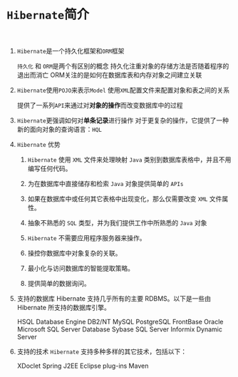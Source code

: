 `Hibernate`简介
===========
　　
1. `Hibernate`是一个持久化框架和`ORM`框架

    `持久化` 和 `ORM`是两个有区别的概念
        持久化注重对象的存储方法是否随着程序的退出而消亡
        ORM关注的是如何在数据库表和内存对象之间建立关联

2. `Hibernate`使用`POJO`来表示`Model`
   使用`XML`配置文件来配置对象和表之间的关系

   提供了一系列`API`来通过对**对象的操作**而改变数据库中的过程

3. `Hibernate`更强调如何对**单条记录**进行操作
    对于更复杂的操作，它提供了一种新的面向对象的查询语言：`HQL`

4. `Hibernate` 优势
    1. `Hibernate` 使用 `XML` 文件来处理映射 `Java` 类别到数据库表格中，并且不用编写任何代码。

    2. 为在数据库中直接储存和检索 `Java` 对象提供简单的 `APIs`
    3. 如果在数据库中或任何其它表格中出现变化，那么仅需要改变 `XML` 文件属性。
    4. 抽象不熟悉的 `SQL` 类型，并为我们提供工作中所熟悉的 `Java` 对象
    5. `Hibernate` 不需要应用程序服务器来操作。
    6. 操控你数据库中对象复杂的关联。
    7. 最小化与访问数据库的智能提取策略。
    8. 提供简单的数据询问。

5. 支持的数据库
    Hibernate 支持几乎所有的主要 RDBMS。以下是一些由 Hibernate 所支持的数据库引擎。

    HSQL Database Engine
    DB2/NT
    MySQL
    PostgreSQL
    FrontBase
    Oracle
    Microsoft SQL Server Database
    Sybase SQL Server
    Informix Dynamic Server

6. 支持的技术
    `Hibernate` 支持多种多样的其它技术，包括以下：

    XDoclet Spring
    J2EE
    Eclipse plug-ins
    Maven

